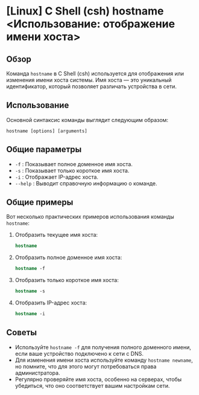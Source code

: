 # [Linux] C Shell (csh) hostname <Использование: отображение имени хоста>

## Обзор
Команда `hostname` в C Shell (csh) используется для отображения или изменения имени хоста системы. Имя хоста — это уникальный идентификатор, который позволяет различать устройства в сети.

## Использование
Основной синтаксис команды выглядит следующим образом:

```
hostname [options] [arguments]
```

## Общие параметры
- `-f` : Показывает полное доменное имя хоста.
- `-s` : Показывает только короткое имя хоста.
- `-i` : Отображает IP-адрес хоста.
- `--help` : Выводит справочную информацию о команде.

## Общие примеры
Вот несколько практических примеров использования команды `hostname`:

1. Отобразить текущее имя хоста:
   ```csh
   hostname
   ```

2. Отобразить полное доменное имя хоста:
   ```csh
   hostname -f
   ```

3. Отобразить только короткое имя хоста:
   ```csh
   hostname -s
   ```

4. Отобразить IP-адрес хоста:
   ```csh
   hostname -i
   ```

## Советы
- Используйте `hostname -f` для получения полного доменного имени, если ваше устройство подключено к сети с DNS.
- Для изменения имени хоста используйте команду `hostname newname`, но помните, что для этого могут потребоваться права администратора.
- Регулярно проверяйте имя хоста, особенно на серверах, чтобы убедиться, что оно соответствует вашим настройкам сети.